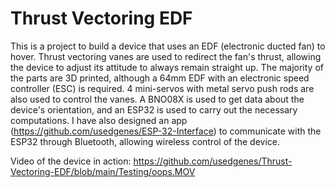 # Thrust Vectoring EDF
This is a project to build a device that uses an EDF (electronic ducted fan) to hover. Thrust vectoring vanes are used to redirect the fan's thrust, allowing the device to adjust its attitude to always remain straight up. The majority of the parts are 3D printed, although a 64mm EDF with an electronic speed controller (ESC) is required. 4 mini-servos with metal servo push rods are also used to control the vanes. A BNO08X is used to get data about the device's orientation, and an ESP32 is used to carry out the necessary computations. I have also designed an app (https://github.com/usedgenes/ESP-32-Interface) to communicate with the ESP32 through Bluetooth, allowing wireless control of the device. 

Video of the device in action: https://github.com/usedgenes/Thrust-Vectoring-EDF/blob/main/Testing/oops.MOV
